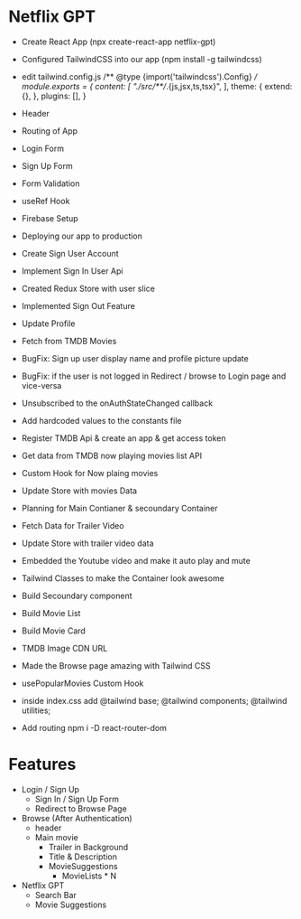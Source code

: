 # Netflix GPT

- Create React App (npx create-react-app netflix-gpt)
- Configured TailwindCSS into our app (npm install -g tailwindcss)
- edit tailwind.config.js
  /** @type {import('tailwindcss').Config} */
  module.exports = {
    content: [
      "./src/**/*.{js,jsx,ts,tsx}",
    ],
    theme: {
      extend: {},
    },
    plugins: [],
  }
- Header
- Routing of App
- Login Form
- Sign Up Form
- Form Validation 
- useRef Hook
- Firebase Setup
- Deploying our app to production
- Create Sign User Account
- Implement Sign In User Api
- Created Redux Store with user slice
- Implemented Sign Out Feature
- Update Profile
- Fetch from TMDB Movies 
- BugFix: Sign up user display name and profile picture update
- BugFix: if the user is not logged in Redirect / browse to Login page and vice-versa
- Unsubscribed to the onAuthStateChanged callback
- Add hardcoded values to the constants file
- Register TMDB Api & create an app & get access token
- Get data from TMDB now playing movies list API
- Custom Hook for Now plaing movies
- Update Store with movies Data
- Planning for Main Contianer & secoundary Container
- Fetch Data for Trailer Video
- Update Store with trailer video data
- Embedded the Youtube video and make it auto play and mute
- Tailwind Classes to make the Container look awesome
- Build Secoundary component
- Build Movie List
- Build Movie Card
- TMDB Image CDN URL
- Made the Browse page amazing with Tailwind CSS
- usePopularMovies Custom Hook

- inside index.css add
  @tailwind base;
  @tailwind components;
  @tailwind utilities;

- Add routing
  npm i -D react-router-dom

# Features
  - Login / Sign Up
    - Sign In / Sign Up Form
    - Redirect to Browse Page
  - Browse (After Authentication)
    - header
    - Main movie
      - Trailer in Background
      - Title & Description
      - MovieSuggestions
        - MovieLists * N 
  - Netflix GPT
    - Search Bar
    - Movie Suggestions